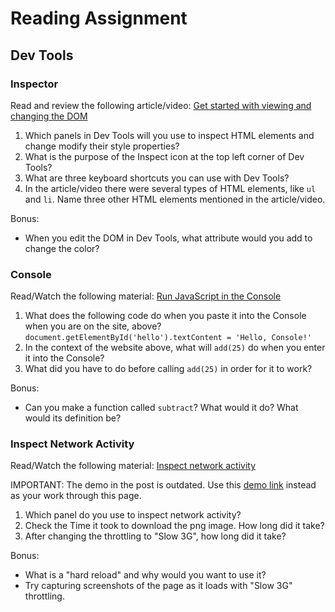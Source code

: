 # Reading Assignment

## Dev Tools

### Inspector

Read and review the following article/video: [Get started with viewing and changing the DOM](https://developer.chrome.com/docs/devtools/dom) 

1. Which panels in Dev Tools will you use to inspect HTML elements and change modify their style properties?
2. What is the purpose of the Inspect icon at the top left corner of Dev Tools?
3. What are three keyboard shortcuts you can use with Dev Tools?
4. In the article/video there were several types of HTML elements, like `ul` and `li`. Name three other HTML elements mentioned in the article/video.

Bonus:

* When you edit the DOM in Dev Tools, what attribute would you add to change the color?

### Console

Read/Watch the following material: [Run JavaScript in the Console](https://developer.chrome.com/docs/devtools/console/javascript)

1. What does the following code do when you paste it into the Console when you are on the site, above? `document.getElementById('hello').textContent = 'Hello, Console!'`
2. In the context of the website above, what will `add(25)` do when you enter it into the Console?
3. What did you have to do before calling `add(25)` in order for it to work?

Bonus:

* Can you make a function called `subtract`? What would it do? What would its definition be?

### Inspect Network Activity

Read/Watch the following material: [Inspect network activity](https://developer.chrome.com/docs/devtools/network)

IMPORTANT: The demo in the post is outdated. Use this [demo link](https://dev-tools-updated.glitch.me/network/getstarted.html) instead as your work through this page.

1. Which panel do you use to inspect network activity?
2. Check the Time it took to download the png image. How long did it take?
3. After changing the throttling to "Slow 3G", how long did it take?

Bonus:

* What is a "hard reload" and why would you want to use it?
* Try capturing screenshots of the page as it loads with "Slow 3G" throttling.
